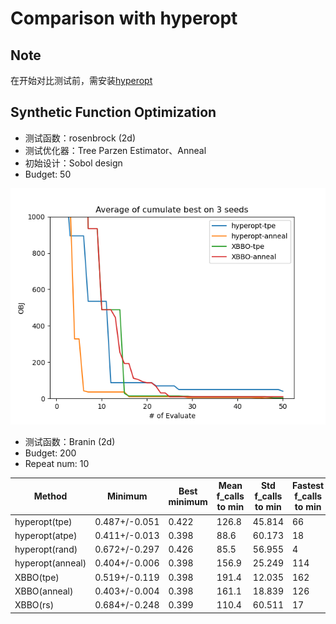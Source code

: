 # Comparison with hyperopt

## Note

在开始对比测试前，需安装[hyperopt](https://github.com/hyperopt/hyperopt)

## Synthetic Function Optimization

- 测试函数：rosenbrock (2d)
- 测试优化器：Tree Parzen Estimator、Anneal
- 初始设计：Sobol design
- Budget: 50

![rosenbrock hyperopt](../../_static/comp_with_hyperopt.png)

- 测试函数：Branin (2d)
- Budget: 200
- Repeat num: 10

| Method           | Minimum       | Best minimum | Mean f_calls to min | Std f_calls to min | Fastest f_calls to min |
| ---------------- | ------------- | ------------ | ------------------- | ------------------ | ---------------------- |
| hyperopt(tpe)    | 0.487+/-0.051 | 0.422        | 126.8               | 45.814             | 66                     |
| hyperopt(atpe)   | 0.411+/-0.013 | 0.398        | 88.6                | 60.173             | 18                     |
| hyperopt(rand)   | 0.672+/-0.297 | 0.426        | 85.5                | 56.955             | 4                      |
| hyperopt(anneal) | 0.404+/-0.006 | 0.398        | 156.9               | 25.249             | 114                    |
| XBBO(tpe)        | 0.519+/-0.119 | 0.398        | 191.4               | 12.035             | 162                    |
| XBBO(anneal)     | 0.403+/-0.004 | 0.398        | 161.1               | 18.839             | 126                    |
| XBBO(rs)         | 0.684+/-0.248 | 0.399        | 110.4               | 60.511             | 17                     |